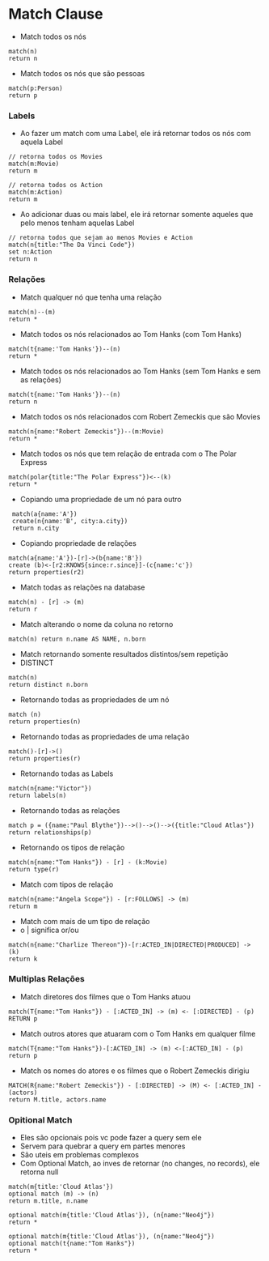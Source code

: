 # Match Clause

* Match todos os nós
```
match(n)
return n
```

* Match todos os nós que são pessoas
```
match(p:Person)
return p
```

### Labels

* Ao fazer um match com uma Label, ele irá retornar todos os nós com aquela Label

```
// retorna todos os Movies
match(m:Movie)
return m
```
```
// retorna todos os Action
match(m:Action)
return m
```

* Ao adicionar duas ou mais label, ele irá retornar somente aqueles que pelo menos tenham aquelas Label

```
// retorna todos que sejam ao menos Movies e Action
match(n{title:"The Da Vinci Code"})
set n:Action
return n
```

### Relações

* Match qualquer nó que tenha uma relação
```
match(n)--(m)
return *
```

* Match todos os nós relacionados ao Tom Hanks (com Tom Hanks)
```
match(t{name:'Tom Hanks'})--(n)
return *
```

* Match todos os nós relacionados ao Tom Hanks (sem Tom Hanks e sem as relações)
```
match(t{name:'Tom Hanks'})--(n)
return n
```

* Match todos os nós relacionados com Robert Zemeckis que são Movies
```
match(n{name:"Robert Zemeckis"})--(m:Movie)
return *
```

* Match todos os nós que tem relação de entrada com o The Polar Express
```
match(polar{title:"The Polar Express"})<--(k)
return *
```

* Copiando uma propriedade de um nó para outro
```
 match(a{name:'A'})
 create(n{name:'B', city:a.city})
 return n.city
```

* Copiando propriedade de relações
```
match(a{name:'A'})-[r]->(b{name:'B'})
create (b)<-[r2:KNOWS{since:r.since}]-(c{name:'c'})
return properties(r2)
```

* Match todas as relações na database
```
match(n) - [r] -> (m)
return r
```

* Match alterando o nome da coluna no retorno
```
match(n) return n.name AS NAME, n.born 
```

* Match retornando somente resultados distintos/sem repetição
* DISTINCT
```
match(n) 
return distinct n.born
```

* Retornando todas as propriedades de um nó
```
match (n)
return properties(n)
```

* Retornando todas as propriedades de uma relação
```
match()-[r]->()
return properties(r)
```

* Retornando todas as Labels
```
match(n{name:"Victor"})
return labels(n)
```

* Retornando todas as relações
```
match p = ({name:"Paul Blythe"})-->()-->()-->({title:"Cloud Atlas"})
return relationships(p)
```

* Retornando os tipos de relação
```
match(n{name:"Tom Hanks"}) - [r] - (k:Movie)
return type(r)
```

* Match com tipos de relação
```
match(n{name:"Angela Scope"}) - [r:FOLLOWS] -> (m)
return m
```

* Match com mais de um tipo de relação
* o | significa or/ou
```
match(n{name:"Charlize Thereon"})-[r:ACTED_IN|DIRECTED|PRODUCED] -> (k)
return k
```

### Multiplas Relações

* Match diretores dos filmes que o Tom Hanks atuou
```
match(T{name:"Tom Hanks"}) - [:ACTED_IN] -> (m) <- [:DIRECTED] - (p)
RETURN p
```

* Match outros atores que atuaram com o Tom Hanks em qualquer filme
```
match(T{name:"Tom Hanks"})-[:ACTED_IN] -> (m) <-[:ACTED_IN] - (p)
return p
```

* Match os nomes do atores e os filmes que o Robert Zemeckis dirigiu
```
MATCH(R{name:"Robert Zemeckis"}) - [:DIRECTED] -> (M) <- [:ACTED_IN] - (actors)
return M.title, actors.name
```

### Opitional Match
* Eles são opcionais pois vc pode fazer a query sem ele
* Servem para quebrar a query em partes menores
* São uteis em problemas complexos
* Com Optional Match, ao inves de retornar (no changes, no records), ele retorna null

```
match(m{title:'Cloud Atlas'})
optional match (m) -> (n)
return m.title, n.name
```

```
optional match(m{title:'Cloud Atlas'}), (n{name:"Neo4j"})
return *
```

```
optional match(m{title:'Cloud Atlas'}), (n{name:"Neo4j"})
optional match(t{name:"Tom Hanks"})
return *
```